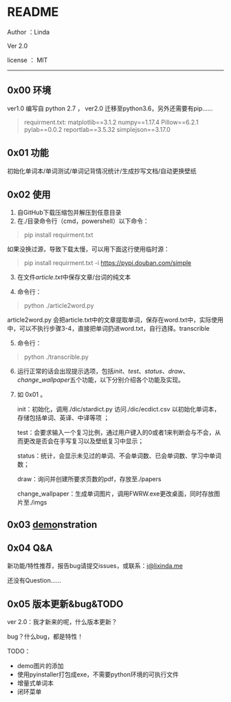 # README
Author ：Linda

Ver 2.0

license ： MIT

------
## 0x00 环境

ver1.0 编写自 python 2.7 ， ver2.0 迁移至python3.6，另外还需要有pip……

> requirment.txt:
> matplotlib==3.1.2
> numpy==1.17.4
> Pillow==6.2.1
> pylab==0.0.2
> reportlab==3.5.32
> simplejson==3.17.0



## 0x01 功能

初始化单词本/单词测试/单词记背情况统计/生成抄写文档/自动更换壁纸

## 0x02 使用

1. 自GitHub下载压缩包并解压到任意目录
2. 在./目录命令行（cmd，powershell）以下命令：
> pip install requirment.txt

如果没换过源，导致下载太慢，可以用下面这行使用临时源：

> pip install requirment.txt -i https://pypi.douban.com/simple

3. 在文件$article.txt$中保存文章/台词的纯文本

4. 命令行：
> python ./article2word.py

article2word.py 会把article.txt中的文章提取单词，保存在word.txt中，实际使用中，可以不执行步骤3-4，直接把单词扔进word.txt，自行选择。transcrible

5. 命令行：

> python ./transcrible.py

6. 运行正常的话会出现提示选项，包括$init$、$test$、$status$、$draw$、$change\_wallpaper$五个功能，以下分别介绍各个功能及实现。

7. 如 0x01 。

   init：初始化，调用./dic/stardict.py 访问./dic/ecdict.csv 以初始化单词本，存储包括单词、英译、中译等项 ；

   test：会要求输入一个复习比例，通过用户键入的0或者1来判断会与不会，从而更改是否会在手写复习以及壁纸复习中显示；

   status：统计，会显示未见过的单词、不会单词数、已会单词数、学习中单词数；

   draw：询问并创建所要求页数的pdf，存放至./papers

   change\_wallpaper：生成单词图片，调用FWRW.exe更改桌面，同时存放图片至./imgs

## 0x03 <u>demo</u>nstration

## 0x04 Q&A

新功能/特性推荐，报告bug请提交issues，或联系：i@lixinda.me

还没有Question……

## 0x05 版本更新&bug&TODO

ver 2.0：我才新来的呢，什么版本更新？

bug？什么bug，都是特性！

TODO：

- demo图片的添加
- 使用pyinstaller打包成exe，不需要python环境的可执行文件
- 增量式单词本
- 闭环菜单